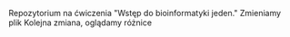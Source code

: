 Repozytorium na ćwiczenia "Wstęp do bioinformatyki jeden."
Zmieniamy plik
Kolejna zmiana, oglądamy różnice
